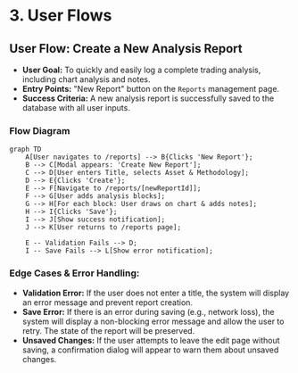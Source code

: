 # 3. User Flows

## User Flow: Create a New Analysis Report

*   **User Goal:** To quickly and easily log a complete trading analysis, including chart analysis and notes.
*   **Entry Points:** "New Report" button on the `Reports` management page.
*   **Success Criteria:** A new analysis report is successfully saved to the database with all user inputs.

### Flow Diagram

```mermaid
graph TD
    A[User navigates to /reports] --> B{Clicks 'New Report'};
    B --> C[Modal appears: 'Create New Report'];
    C --> D[User enters Title, selects Asset & Methodology];
    D --> E{Clicks 'Create'};
    E --> F[Navigate to /reports/[newReportId]];
    F --> G[User adds analysis blocks];
    G --> H[For each block: User draws on chart & adds notes];
    H --> I{Clicks 'Save'};
    I --> J[Show success notification];
    J --> K[User returns to /reports page];

    E -- Validation Fails --> D;
    I -- Save Fails --> L[Show error notification];
```

### Edge Cases & Error Handling:

*   **Validation Error:** If the user does not enter a title, the system will display an error message and prevent report creation.
*   **Save Error:** If there is an error during saving (e.g., network loss), the system will display a non-blocking error message and allow the user to retry. The state of the report will be preserved.
*   **Unsaved Changes:** If the user attempts to leave the edit page without saving, a confirmation dialog will appear to warn them about unsaved changes.
